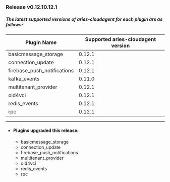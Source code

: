 ### Release v0.12.10.12.1
##### The latest supported versions of aries-cloudagent for each plugin are as follows:

| Plugin Name | Supported aries-cloudagent version |
| --- | --- |
|basicmessage_storage | 0.12.1|
|connection_update | 0.12.1|
|firebase_push_notifications | 0.12.1|
|kafka_events | 0.11.0|
|multitenant_provider | 0.12.1|
|oid4vci | 0.12.1|
|redis_events | 0.12.1|
|rpc | 0.12.1|
***
 - #### Plugins upgraded this release: 
	 - basicmessage_storage 
	 - connection_update 
	 - firebase_push_notifications 
	 - multitenant_provider 
	 - oid4vci 
	 - redis_events 
	 - rpc 
 
